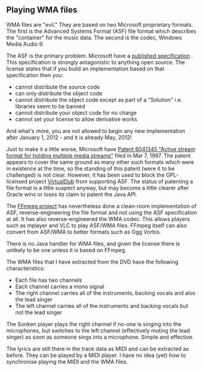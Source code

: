 
##  Playing WMA files 


WMA files are "evil."
      They are based on two Microsoft proprietary formats. The first is
      the Advanced Systems Format (ASF) file format which describes the "container"
      for the music data. The second is the codec, Windows Media Audio 9.


The ASF is the primary problem. Microsoft have a [
	published specification](http://www.microsoft.com/en-us/download/details.aspx?id=14995) . This specification is strongly antagonistic
      to anything open source. The license states that if you build an implementation
      based on that specification then you:

+ cannot distribute the source code
+ can only distribute the object code
+ cannot distribute the object code except as part of a "Solution"
	  i.e. libraries seem to be banned
+ cannot distribute your object code for no charge
+ cannot set your license to allow derivative works

And what's more, you are not allowed to begin any new implementation after
      January 1, 2012 - and it is already May, 2012!


Just to make it a little worse, Microsoft have [ Patent 6041345
	"Active stream format for holding multiple media streams"](http://www.google.com/patents/US6041345) filed in Mar 7, 1997. The patent appears to cover the same ground as
      many other such formats which were in existence at the time, so the
      standing of this patent (were it to be challenged) is not clear.
      However, it has been used to block the GPL-licensed project [VirtualDub](http://www.advogato.org/article/101.html) from supporting ASF. The status of patenting a file format is a little
      suspect anyway, but may become a little clearer after Oracle wins or loses its claim
      to patent the Java API.


The [FFmpeg project](http://ffmpeg.org/) has nevertheless done a
      clean-room implementation of ASF, reverse-engineering the file format
      and not using the ASF specification at all. It has also reverse-engineered
      the WMA codec. This allows players such as mplayer and VLC to play ASF/WMA files.
      FFmpeg itself can also convert from ASF/WMA to better formats such as Ogg Vorbis.


There is no Java handler for WMA files, and given the license there is unlikely
      to be one unless it is based on FFmpeg.


The WMA files that I have extracted from the DVD have the following characteristics:

+ Each file has two channels
+ Each channel carries a mono signal
+ The right channel carries all of the instruments, backing vocals
	  and also the lead singer
+ The left channel carries all of the instruments and backing vocals
	  but not the lead singer

The Sonken player plays the right channel if no-one is singing into the
      microphones, but switches to the left channel (effectively muting the lead
      singer) as soon as someone sings into a microphone. Simple and effective.


The lyrics are still there in the track data as MIDI and can be extracted as
      before. They can be played by a MIDI player. I have no idea (yet) how
      to synchronise playing the MIDI and the WMA files.
